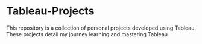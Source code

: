 # Tableau-Projects
This repository is a collection of personal projects developed using Tableau. These projects detail my journey learning and mastering Tableau
